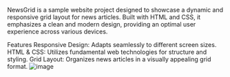 NewsGrid is a sample website project designed to showcase a dynamic and responsive grid layout for news articles. Built with HTML and CSS, it emphasizes a clean and modern design, providing an optimal user experience across various devices.

Features
Responsive Design: Adapts seamlessly to different screen sizes.
HTML & CSS: Utilizes fundamental web technologies for structure and styling.
Grid Layout: Organizes news articles in a visually appealing grid format.
![image](https://github.com/khaled71612000/NewsGrid/assets/59780800/c1be8530-4763-4b51-b27d-a2ffe8936f20)

